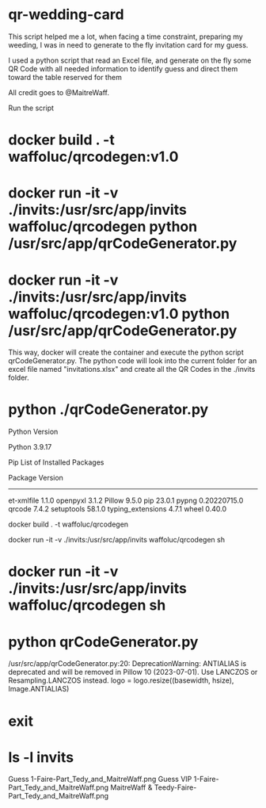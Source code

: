 # qr-wedding-card


This script helped me a lot, when facing a time constraint, preparing my weeding, I was in need to generate to the fly invitation card for my guess.

I used a python script that read an Excel file, and generate on the fly some QR Code with all needed information to identify guess and direct them toward
the table reserved for them

All credit goes to @MaitreWaff.

Run the script

# docker build . -t waffoluc/qrcodegen:v1.0

# docker run -it -v ./invits:/usr/src/app/invits waffoluc/qrcodegen python /usr/src/app/qrCodeGenerator.py

# docker run -it -v ./invits:/usr/src/app/invits waffoluc/qrcodegen:v1.0 python /usr/src/app/qrCodeGenerator.py

This way, docker will create the container and execute the python script qrCodeGenerator.py.
The python code will look into the current folder for an excel file named "invitations.xlsx" and create all the QR Codes in the ./invits folder.

# python ./qrCodeGenerator.py

Python Version

Python 3.9.17


Pip List of Installed Packages

Package           Version
----------------- ------------
et-xmlfile        1.1.0
openpyxl          3.1.2
Pillow            9.5.0
pip               23.0.1
pypng             0.20220715.0
qrcode            7.4.2
setuptools        58.1.0
typing_extensions 4.7.1
wheel             0.40.0



docker build . -t waffoluc/qrcodegen

docker run -it -v ./invits:/usr/src/app/invits waffoluc/qrcodegen sh


# docker run -it -v ./invits:/usr/src/app/invits waffoluc/qrcodegen sh
# python qrCodeGenerator.py
/usr/src/app/qrCodeGenerator.py:20: DeprecationWarning: ANTIALIAS is deprecated and will be removed in Pillow 10 (2023-07-01). Use LANCZOS or Resampling.LANCZOS instead.
  logo = logo.resize((basewidth, hsize), Image.ANTIALIAS)
# exit
# ls -l invits
Guess 1-Faire-Part_Tedy_and_MaitreWaff.png
Guess VIP 1-Faire-Part_Tedy_and_MaitreWaff.png
MaitreWaff & Teedy-Faire-Part_Tedy_and_MaitreWaff.png
